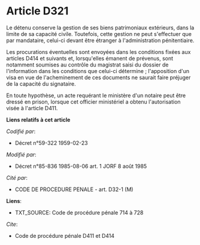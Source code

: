 # Article D321

Le détenu conserve la gestion de ses biens patrimoniaux extérieurs, dans la limite de sa capacité civile. Toutefois, cette
gestion ne peut s'effectuer que par mandataire, celui-ci devant être étranger à l'administration pénitentiaire.

Les procurations éventuelles sont envoyées dans les conditions fixées aux articles D414 et suivants et, lorsqu'elles émanent
de prévenus, sont notamment soumises au contrôle du magistrat saisi du dossier de l'information dans les conditions que
celui-ci détermine ; l'apposition d'un visa en vue de l'acheminement de ces documents ne saurait faire préjuger de la
capacité du signataire.

En toute hypothèse, un acte requérant le ministère d'un notaire peut être dressé en prison, lorsque cet officier ministériel
a obtenu l'autorisation visée à l'article D411.

**Liens relatifs à cet article**

_Codifié par_:

  - Décret n°59-322 1959-02-23

_Modifié par_:

  - Décret n°85-836 1985-08-06 art. 1 JORF 8 août 1985

_Cité par_:

  - CODE DE PROCEDURE PENALE - art. D32-1 (M)

**Liens**:

  - TXT_SOURCE: Code de procédure pénale 714 à 728

_Cite_:

  - Code de procédure pénale D411 et D414
